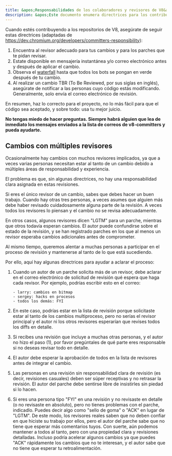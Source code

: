 ```yaml
---
title: &apos;Responsabilidades de los colaboradores y revisores de V8&apos;
description: &apos;Este documento enumera directrices para los contribuyentes de V8.&apos;
---
```

Cuando estés contribuyendo a los repositorios de V8, asegúrate de seguir estas directrices (adaptadas de https://dev.chromium.org/developers/committers-responsibility):

1. Encuentra al revisor adecuado para tus cambios y para los parches que te pidan revisar.
1. Estate disponible en mensajería instantánea y/o correo electrónico antes y después de aplicar el cambio.
1. Observa el [waterfall](https://ci.chromium.org/p/v8/g/main/console) hasta que todos los bots se pongan en verde después de tu cambio.
1. Al realizar un cambio TBR (To Be Reviewed, por sus siglas en inglés), asegúrate de notificar a las personas cuyo código estás modificando. Generalmente, solo envía el correo electrónico de revisión.

En resumen, haz lo correcto para el proyecto, no lo más fácil para que el código sea aceptado, y sobre todo: usa tu mejor juicio.

**No tengas miedo de hacer preguntas. Siempre habrá alguien que lea de inmediato los mensajes enviados a la lista de correos de v8-committers y pueda ayudarte.**

## Cambios con múltiples revisores

Ocasionalmente hay cambios con muchos revisores implicados, ya que a veces varias personas necesitan estar al tanto de un cambio debido a múltiples áreas de responsabilidad y experiencia.

El problema es que, sin algunas directrices, no hay una responsabilidad clara asignada en estas revisiones.

Si eres el único revisor de un cambio, sabes que debes hacer un buen trabajo. Cuando hay otras tres personas, a veces asumes que alguien más debe haber revisado cuidadosamente alguna parte de la revisión. A veces todos los revisores lo piensan y el cambio no se revisa adecuadamente.

En otros casos, algunos revisores dicen "LGTM" para un parche, mientras que otros todavía esperan cambios. El autor puede confundirse sobre el estado de la revisión, y se han registrado parches en los que al menos un revisor esperaba cambios adicionales antes de comprometer.

Al mismo tiempo, queremos alentar a muchas personas a participar en el proceso de revisión y mantenerse al tanto de lo que está sucediendo.

Por ello, aquí hay algunas directrices para ayudar a aclarar el proceso:

1. Cuando un autor de un parche solicita más de un revisor, debe aclarar en el correo electrónico de solicitud de revisión qué espera que haga cada revisor. Por ejemplo, podrías escribir esto en el correo:

    ```
    - larry: cambios en bitmap
    - sergey: hacks en procesos
    - todos los demás: FYI
    ```

1. En este caso, podrías estar en la lista de revisión porque solicitaste estar al tanto de los cambios multiproceso, pero no serías el revisor principal y el autor ni los otros revisores esperarían que revises todos los diffs en detalle.
1. Si recibes una revisión que incluye a muchas otras personas, y el autor no hizo el paso (1), por favor pregúntales de qué parte eres responsable si no deseas revisar todo en detalle.
1. El autor debe esperar la aprobación de todos en la lista de revisores antes de integrar el cambio.
1. Las personas en una revisión sin responsabilidad clara de revisión (es decir, revisiones casuales) deben ser súper receptivas y no retrasar la revisión. El autor del parche debe sentirse libre de insistirles sin piedad si lo hacen.
1. Si eres una persona tipo "FYI" en una revisión y no revisaste en detalle (o no revisaste en absoluto), pero no tienes problemas con el parche, indicadlo. Puedes decir algo como "sello de goma" o "ACK" en lugar de "LGTM". De este modo, los revisores reales saben que no deben confiar en que hiciste su trabajo por ellos, pero el autor del parche sabe que no tiene que esperar más comentarios tuyos. Con suerte, aún podemos mantener a todos al tanto, pero con una propiedad clara y revisiones detalladas. Incluso podría acelerar algunos cambios ya que puedes "ACK" rápidamente los cambios que no te interesan, y el autor sabe que no tiene que esperar tu retroalimentación.
